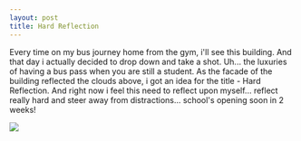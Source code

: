 ```yaml
---
layout: post
title: Hard Reflection
---
```


Every time on my bus journey home from the gym, i'll see this building. And that day i actually decided to drop down and take a shot. Uh... the luxuries of having a bus pass when you are still a student. As the facade of the building reflected the clouds above, i got an idea for the title - Hard Reflection. And right now i feel this need to reflect upon myself... reflect really hard and steer away from distractions... school's opening soon in 2 weeks!

![](http://static.flickr.com/69/198665890_1bca2a5f6b.jpg)
